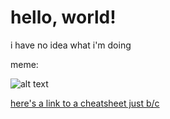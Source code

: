# hello, world!

i have no idea what i'm doing

meme:

![alt text](http://i0.kym-cdn.com/entries/icons/mobile/000/008/342/ihave.jpg)

[here's a link to a cheatsheet just b/c](https://github.com/adam-p/markdown-here/wiki/Markdown-Cheatsheet)



